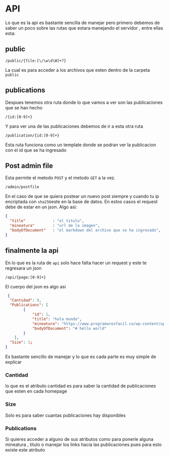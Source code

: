 # API

Lo que es la api es bastante sencilla de manejar
pero primero debemos de saber un poco sobre las rutas que estara manejando el servidor ,
entre ellas esta:
## public
```
/public/{file:[\/\w\d\W]+?}
```

La cual es para acceder a los archivos que esten dentro de la carpeta `public` 

## publications
Despues tenemos otra ruta donde lo que vamos a ver son las publicaciones que se han hecho 
```
/{id:[0-9]+}
```
Y para ver una de las publicaciones debemos de ir a esta otra ruta
```
/publication/{id:[0-9]+}
```
Esta ruta funciona como un template donde se podran ver la publicacion con el id que se ha ingresado


## Post admin file
Esta permite el metodo `POST` y el metodo `GET` a la vez.
```
/admin/postfile
```
En el caso de que se quiera postear un nuevo post siempre y cuando tu ip encriptada con `sha256`este en la base de datos.
En estos casos el request debe de estar en un json.
Algo asi:
```json
{
  "title"            : "el titulo",
  "mineatura"        : "url de la imagen",
  "bodyOfDocument"   : "el markdown del archivo que se ha ingresado",
}
```
## finalmente la api

En lo que es la ruta de `api` solo hace falta hacer un request y este te regresara un json
```
/api/{page:[0-9]+}
```
El cuerpo del json es algo asi

```json
 {
  "Cantidad": 9,
  "Publications": [
        {    
            "id": 1,
            "title": "hola mundo",
            "mineatura": "https://www.programaresfacil.co/wp-content/uploads/2018/02/Hola-Mundo.png",
            "bodyOfDocument": "# hello world"
        }
    ],
  "Size": 1;
}
```
Es  bastante sencillo de manejar y lo que es cada parte es muy simple de explicar 

### Cantidad

lo que es el atributo cantidad es para saber la cantidad de publicaciones que esten en cada homepage
 
### Size
Solo es para saber cuantas publicaciones hay disponibles

### Publications
Si quieres acceder a alguno de sus atributos como para ponerle alguna mineatura , titulo o manejar los links hacia las publicaciones pues para esto existe este atributo
